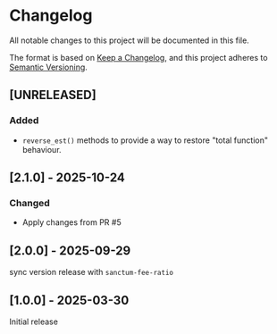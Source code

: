 # Changelog

All notable changes to this project will be documented in this file.

The format is based on [Keep a Changelog](https://keepachangelog.com/en/1.0.0/),
and this project adheres to [Semantic Versioning](https://semver.org/spec/v2.0.0.html).

## [UNRELEASED]

### Added

- `reverse_est()` methods to provide a way to restore "total function" behaviour.

## [2.1.0] - 2025-10-24

### Changed

- Apply changes from PR #5

## [2.0.0] - 2025-09-29

sync version release with `sanctum-fee-ratio`

## [1.0.0] - 2025-03-30

Initial release
